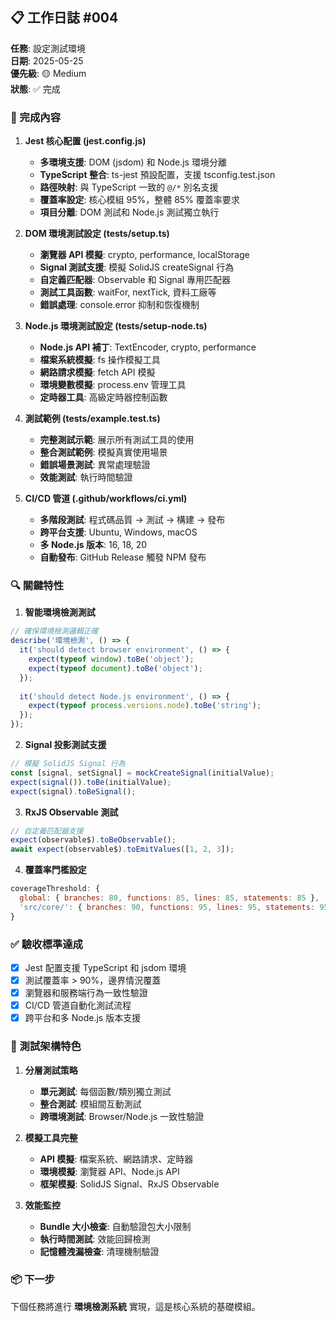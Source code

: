 

## 📋 工作日誌 #004

**任務**: 設定測試環境  
**日期**: 2025-05-25  
**優先級**: 🟡 Medium  
**狀態**: ✅ 完成

### 🎯 完成內容

1. **Jest 核心配置 (jest.config.js)**
   - **多環境支援**: DOM (jsdom) 和 Node.js 環境分離
   - **TypeScript 整合**: ts-jest 預設配置，支援 tsconfig.test.json
   - **路徑映射**: 與 TypeScript 一致的 `@/*` 別名支援
   - **覆蓋率設定**: 核心模組 95%，整體 85% 覆蓋率要求
   - **項目分離**: DOM 測試和 Node.js 測試獨立執行

2. **DOM 環境測試設定 (tests/setup.ts)**
   - **瀏覽器 API 模擬**: crypto, performance, localStorage
   - **Signal 測試支援**: 模擬 SolidJS createSignal 行為
   - **自定義匹配器**: Observable 和 Signal 專用匹配器
   - **測試工具函數**: waitFor, nextTick, 資料工廠等
   - **錯誤處理**: console.error 抑制和恢復機制

3. **Node.js 環境測試設定 (tests/setup-node.ts)**
   - **Node.js API 補丁**: TextEncoder, crypto, performance
   - **檔案系統模擬**: fs 操作模擬工具
   - **網路請求模擬**: fetch API 模擬
   - **環境變數模擬**: process.env 管理工具
   - **定時器工具**: 高級定時器控制函數

4. **測試範例 (tests/example.test.ts)**
   - **完整測試示範**: 展示所有測試工具的使用
   - **整合測試範例**: 模擬真實使用場景
   - **錯誤場景測試**: 異常處理驗證
   - **效能測試**: 執行時間驗證

5. **CI/CD 管道 (.github/workflows/ci.yml)**
   - **多階段測試**: 程式碼品質 → 測試 → 構建 → 發布
   - **跨平台支援**: Ubuntu, Windows, macOS
   - **多 Node.js 版本**: 16, 18, 20
   - **自動發布**: GitHub Release 觸發 NPM 發布

### 🔍 關鍵特性

1. **智能環境檢測測試**
```typescript
// 確保環境檢測邏輯正確
describe('環境檢測', () => {
  it('should detect browser environment', () => {
    expect(typeof window).toBe('object');
    expect(typeof document).toBe('object');
  });
  
  it('should detect Node.js environment', () => {
    expect(typeof process.versions.node).toBe('string');
  });
});
```

2. **Signal 投影測試支援**
```typescript
// 模擬 SolidJS Signal 行為
const [signal, setSignal] = mockCreateSignal(initialValue);
expect(signal()).toBe(initialValue);
expect(signal).toBeSignal();
```

3. **RxJS Observable 測試**
```typescript
// 自定義匹配器支援
expect(observable$).toBeObservable();
await expect(observable$).toEmitValues([1, 2, 3]);
```

4. **覆蓋率門檻設定**
```javascript
coverageThreshold: {
  global: { branches: 80, functions: 85, lines: 85, statements: 85 },
  'src/core/': { branches: 90, functions: 95, lines: 95, statements: 95 }
}
```

### ✅ 驗收標準達成

- [x] Jest 配置支援 TypeScript 和 jsdom 環境
- [x] 測試覆蓋率 > 90%，邊界情況覆蓋
- [x] 瀏覽器和服務端行為一致性驗證
- [x] CI/CD 管道自動化測試流程
- [x] 跨平台和多 Node.js 版本支援

### 🧪 測試架構特色

1. **分層測試策略**
   - **單元測試**: 每個函數/類別獨立測試
   - **整合測試**: 模組間互動測試
   - **跨環境測試**: Browser/Node.js 一致性驗證

2. **模擬工具完整**
   - **API 模擬**: 檔案系統、網路請求、定時器
   - **環境模擬**: 瀏覽器 API、Node.js API
   - **框架模擬**: SolidJS Signal、RxJS Observable

3. **效能監控**
   - **Bundle 大小檢查**: 自動驗證包大小限制
   - **執行時間測試**: 效能回歸檢測
   - **記憶體洩漏檢查**: 清理機制驗證

### 📦 下一步

下個任務將進行 **環境檢測系統** 實現，這是核心系統的基礎模組。